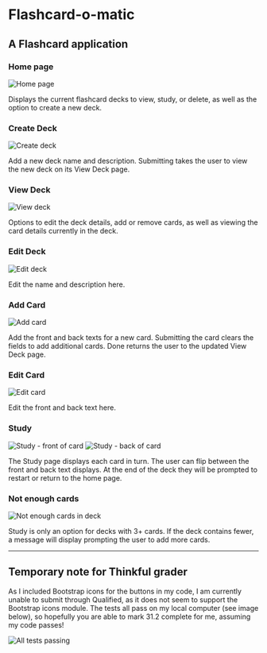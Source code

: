 # Flashcard-o-matic
## A Flashcard application

### Home page
![Home page](/images/Home.png)

Displays the current flashcard decks to view, study, or delete, as well as the option to create a new deck.

### Create Deck
![Create deck](/images/Create%20Deck.png)

Add a new deck name and description. Submitting takes the user to view the new deck on its View Deck page.

### View Deck
![View deck](/images/View%20Deck.png)

Options to edit the deck details, add or remove cards, as well as viewing the card details currently in the deck.

### Edit Deck
![Edit deck](/images/Edit%20Deck.png)

Edit the name and description here.

### Add Card
![Add card](/images/Add%20Card.png)

Add the front and back texts for a new card. Submitting the card clears the fields to add additional cards. Done returns the user to the updated View Deck page.

### Edit Card
![Edit card](/images/Edit%20Card.png)

Edit the front and back text here.

### Study
![Study - front of card](/images/Study.png)
![Study - back of card](/images/StudyBack.png)

The Study page displays each card in turn. The user can flip between the front and back text displays. At the end of the deck they will be prompted to restart or return to the home page.

### Not enough cards
![Not enough cards in deck](/images/Not%20Enough.png)

Study is only an option for decks with 3+ cards. If the deck contains fewer, a message will display prompting the user to add more cards.

***
## Temporary note for Thinkful grader
As I included Bootstrap icons for the buttons in my code, I am currently unable to submit through Qualified, as it does not seem to support the Bootstrap icons module. The tests all pass on my local computer (see image below), so hopefully you are able to mark 31.2 complete for me, assuming my code passes!

![All tests passing](/images/Passing%20tests.png)